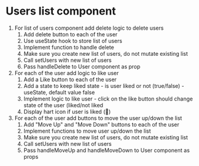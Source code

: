 # Users list component

1. For list of users component add delete logic to delete users 
    1. Add delete button to each of the user
    2. Use useState hook to store list of users
    3. Implement function to handle delete
    4. Make sure you create new list of users, do not mutate existing list
    5. Call setUsers with new list of users
    6.  Pass handleDelete to User component as prop
2. For each of the user add logic to like user  
    1. Add a Like button to each of the user
    2.  Add a state to keep liked state - is user liked or not (true/false) - useState, default value false
    3.  Implement logic to like user - click on the like button should change state of the user (liked/not liked
    4.  Display hart icon if user is liked (💝)
3.  For each of the user add buttons to move the user up/down the list
    1.  Add "Move Up" and "Move Down" buttons to each of the user
    2.  Implement functions to move user up/down the list 
    3.  Make sure you create new list of users, do not mutate existing list
    4.  Call setUsers with new list of users
    5.  Pass handleMoveUp and handleMoveDown to User component as props